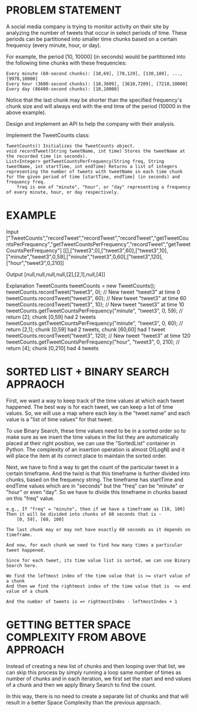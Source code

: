 # PROBLEM STATEMENT

A social media company is trying to monitor activity on their site by analyzing the number of tweets that occur in select periods of time. These periods can be partitioned into smaller time chunks based on a certain frequency (every minute, hour, or day).

For example, the period [10, 10000] (in seconds) would be partitioned into the following time chunks with these frequencies:

    Every minute (60-second chunks): [10,69], [70,129], [130,189], ..., [9970,10000]
    Every hour (3600-second chunks): [10,3609], [3610,7209], [7210,10000]
    Every day (86400-second chunks): [10,10000]

Notice that the last chunk may be shorter than the specified frequency's chunk size and will always end with the end time of the period (10000 in the above example).

Design and implement an API to help the company with their analysis.

Implement the TweetCounts class:

    TweetCounts() Initializes the TweetCounts object.
    void recordTweet(String tweetName, int time) Stores the tweetName at the recorded time (in seconds).
    List<Integer> getTweetCountsPerFrequency(String freq, String tweetName, int startTime, int endTime) Returns a list of integers representing the number of tweets with tweetName in each time chunk for the given period of time [startTime, endTime] (in seconds) and frequency freq.
        freq is one of "minute", "hour", or "day" representing a frequency of every minute, hour, or day respectively.


# EXAMPLE

Input
["TweetCounts","recordTweet","recordTweet","recordTweet","getTweetCountsPerFrequency","getTweetCountsPerFrequency","recordTweet","getTweetCountsPerFrequency"]
[[],["tweet3",0],["tweet3",60],["tweet3",10],["minute","tweet3",0,59],["minute","tweet3",0,60],["tweet3",120],["hour","tweet3",0,210]]

Output
[null,null,null,null,[2],[2,1],null,[4]]

Explanation
TweetCounts tweetCounts = new TweetCounts();
tweetCounts.recordTweet("tweet3", 0);                              // New tweet "tweet3" at time 0
tweetCounts.recordTweet("tweet3", 60);                             // New tweet "tweet3" at time 60
tweetCounts.recordTweet("tweet3", 10);                             // New tweet "tweet3" at time 10
tweetCounts.getTweetCountsPerFrequency("minute", "tweet3", 0, 59); // return [2]; chunk [0,59] had 2 tweets
tweetCounts.getTweetCountsPerFrequency("minute", "tweet3", 0, 60); // return [2,1]; chunk [0,59] had 2 tweets, chunk [60,60] had 1 tweet
tweetCounts.recordTweet("tweet3", 120);                            // New tweet "tweet3" at time 120
tweetCounts.getTweetCountsPerFrequency("hour", "tweet3", 0, 210);  // return [4]; chunk [0,210] had 4 tweets

# SORTED LIST + BINARY SEARCH APPRAOCH

First, we want a way to keep track of the time values at which each tweet happened. The best way is for each tweet, we can keep a list of time values. So, we will use a map where each key is the "tweet name" and each value is a "list of time values" for that tweet.

To use Binary Search, these time values need to be in a sorted order so to make sure as we insert the time values in the list they are automatically placed at their right position, we can use the "SortedList" container in Python. The complexity of an insertion operation is almost O(LogN) and it will place the item at its correct place to maintain the sorted order.

Next, we have to find a way to get the count of the particular tweet in a certain timeframe. And the twist is that this timeframe is further divided into chunks, based on the frequency string. The timeframe has startTime and endTime values which are in "seconds" but the "freq" can be "minute" or "hour" or even "day". So we have to divide this timeframe in chunks based on this "freq" value.

    e.g., If "freq" = "minute", then if we have a timeframe as [10, 100]
	Then it will be divided into chunks of 60 seconds that is - 
		[0, 59], [60, 100]
		
	The last chunk may or may not have exactly 60 seconds as it depends on timeframe.
	
	And now, for each chunk we need to find how many times a particular tweet happened.
	
	Since for each tweet, its time value list is sorted, we can use Binary Search here.
	
	We find the leftmost index of the time value that is >= start value of a chunk
	And then we find the rightmost index of the time value that is  <= end value of a chunk
	
	And the number of tweets is => rightmostIndex - leftmostIndex + 1
 


# GETTING BETTER SPACE COMPLEXITY FROM ABOVE APPROACH

Instead of creating a new list of chunks and then looping over that list, we can skip this process by simply running a loop same number of times as number of chunks and in each iteration, we first set the start and end values of a chunk and then we apply Binary Search to find the count.

In this way, there is no need to create a separate list of chunks and that will result in a better Space Complexity than the previous approach.